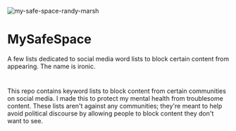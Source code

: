 
![my-safe-space-randy-marsh](https://github.com/user-attachments/assets/44fefc09-daf6-4223-b4b0-afe2a328be55)


# MySafeSpace
A few lists dedicated to social media word lists to block certain content from appearing. The name is ironic.

#

This repo contains keyword lists to block content from certain communities on social media. I made this to protect my mental health from troublesome content. These lists aren't against any communities; they're meant to help avoid political discourse by allowing people to block content they don't want to see.
